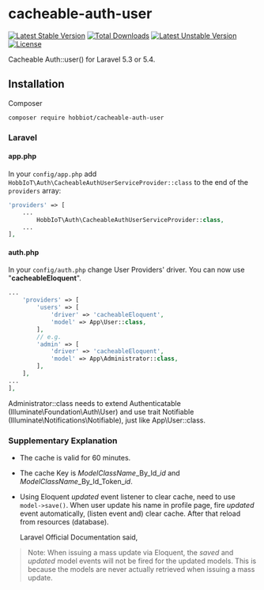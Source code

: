 # cacheable-auth-user
[![Latest Stable Version](https://poser.pugx.org/hobbiot/cacheable-auth-user/v/stable)](https://packagist.org/packages/hobbiot/cacheable-auth-user) [![Total Downloads](https://poser.pugx.org/hobbiot/cacheable-auth-user/downloads)](https://packagist.org/packages/hobbiot/cacheable-auth-user) [![Latest Unstable Version](https://poser.pugx.org/hobbiot/cacheable-auth-user/v/unstable)](https://packagist.org/packages/hobbiot/cacheable-auth-user) [![License](https://poser.pugx.org/hobbiot/cacheable-auth-user/license)](https://packagist.org/packages/hobbiot/cacheable-auth-user)

  Cacheable Auth::user() for Laravel 5.3 or 5.4.

## Installation
Composer  
```terminal
composer require hobbiot/cacheable-auth-user
```

### Laravel
#### app.php
In your `config/app.php` add `HobbIoT\Auth\CacheableAuthUserServiceProvider::class` to the end of the `providers` array:

```php
'providers' => [
    ...
        HobbIoT\Auth\CacheableAuthUserServiceProvider::class,
    ...
],
```

#### auth.php
In your `config/auth.php` change User Providers' driver. You can now use "__cacheableEloquent__".

```php
...
    'providers' => [
        'users' => [
            'driver' => 'cacheableEloquent',
            'model' => App\User::class,
        ],
		// e.g.
        'admin' => [
            'driver' => 'cacheableEloquent',
            'model' => App\Administrator::class,
        ],
    ],
...
],
```
Administrator::class needs to extend Authenticatable (Illuminate\\Foundation\\Auth\\User)  and use trait Notifiable (Illuminate\\Notifications\\Notifiable), just like App\\User::class.

### Supplementary Explanation
* The cache is valid for 60 minutes.
* The cache Key is _ModelClassName_\_By\_Id\__id_ and _ModelClassName_\_By\_Id\_Token\__id_.
* Using Eloquent _updated_ event listener to clear cache, need to use `model->save()`. When user update his name in profile page,
 fire _updated_ event automatically, (listen event and) clear cache. After that reload from resources (database).

  Laravel Official Documentation said,
>Note: When issuing a mass update via Eloquent, the _saved_ and _updated_ model events will not be fired for the updated models. This is because the models are never actually retrieved when issuing a mass update.
